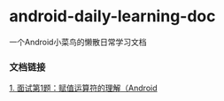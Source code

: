 # android-daily-learning-doc
一个Android小菜鸟的懒散日常学习文档
### 文档链接
 [1. 面试第1题：赋值运算符的理解（Android](https://blog.csdn.net/qq_29742677/article/details/84539879)
